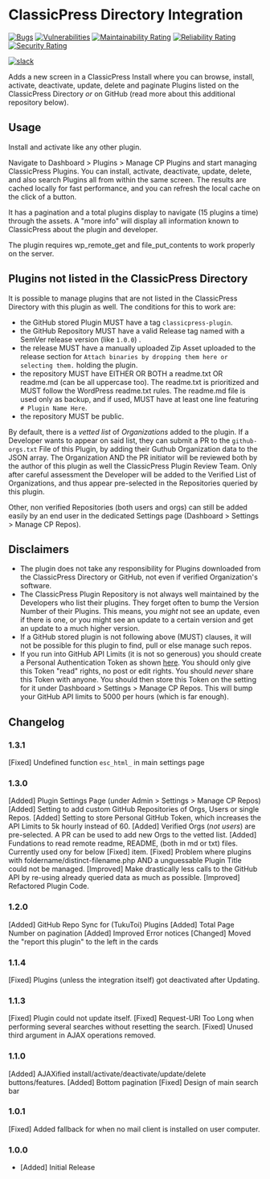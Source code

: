 # ClassicPress Directory Integration

[![Bugs](https://sonarcloud.io/api/project_badges/measure?project=TukuToi_tukutoi-cp-directory-integration&metric=bugs)](https://sonarcloud.io/summary/new_code?id=TukuToi_tukutoi-cp-directory-integration) [![Vulnerabilities](https://sonarcloud.io/api/project_badges/measure?project=TukuToi_tukutoi-cp-directory-integration&metric=vulnerabilities)](https://sonarcloud.io/summary/new_code?id=TukuToi_tukutoi-cp-directory-integration) [![Maintainability Rating](https://sonarcloud.io/api/project_badges/measure?project=TukuToi_tukutoi-cp-directory-integration&metric=sqale_rating)](https://sonarcloud.io/summary/new_code?id=TukuToi_tukutoi-cp-directory-integration) [![Reliability Rating](https://sonarcloud.io/api/project_badges/measure?project=TukuToi_tukutoi-cp-directory-integration&metric=reliability_rating)](https://sonarcloud.io/summary/new_code?id=TukuToi_tukutoi-cp-directory-integration) [![Security Rating](https://sonarcloud.io/api/project_badges/measure?project=TukuToi_tukutoi-cp-directory-integration&metric=security_rating)](https://sonarcloud.io/summary/new_code?id=TukuToi_tukutoi-cp-directory-integration)

[![slack](https://img.shields.io/badge/Community%20%26%20Support-grey?style=for-the-badge&logo=slack&logoColor=white&label=slack&labelColor=4A154B)](https://tukutoi.slack.com/join/shared_invite/zt-1b1x1844z-_~~4pikNzssevxwnx3BqCA#/shared-invite/email)

Adds a new screen in a ClassicPress Install where you can browse, install, activate, deactivate, update, delete and paginate Plugins listed on the ClassicPress Directory *or* on GitHub (read more about this additional repository below).

## Usage

Install and activate like any other plugin.

Navigate to Dashboard > Plugins > Manage CP Plugins and start managing ClassicPress Plugins. 
You can install, activate, deactivate, update, delete, and also search Plugins all from within the same screen.
The results are cached locally for fast performance, and you can refresh the local cache on the click of a button.

It has a pagination and a total plugins display to navigate (15 plugins a time) through the assets.
A "more info" will display all information known to ClassicPress about the plugin and developer.

The plugin requires wp_remote_get and file_put_contents to work properly on the server.

## Plugins not listed in the ClassicPress Directory

It is possible to manage plugins that are not listed in the ClassicPress Directory with this plugin as well.
The conditions for this to work are:
- the GitHub stored Plugin MUST have a tag `classicpress-plugin`.
- the GitHub Repository MUST have a valid Release tag named with a SemVer release version (like `1.0.0`) .
- the release MUST have a manually uploaded Zip Asset uploaded to the release section for `Attach binaries by dropping them here or selecting them.` holding the plugin.
- the repository MUST have EITHER OR BOTH a readme.txt OR readme.md (can be all uppercase too). The readme.txt is prioritized and MUST follow the WordPress readme.txt rules. The readme.md file is used only as backup, and if used, MUST have at least one line featuring `# Plugin Name Here`.
- the repository MUST be public.

By default, there is a _vetted list_ of _Organizations_ added to the plugin. If a Developer wants to appear on said list,
they can submit a PR to the `github-orgs.txt` File of this Plugin, by adding their Guthub Organization data to the JSON array.
The Organization AND the PR initiator will be reviewed both by the author of this plugin as well the ClassicPress Plugin Review Team.
Only after careful assessment the Developer will be added to the Verified List of Organizations, and thus appear pre-selected in the Repositories queried by this plugin.

Other, non verified Repositories (both users and orgs) can still be added easily by an end user in the dedicated Settings page (Dashboard > Settings > Manage CP Repos).

## Disclaimers
- The plugin does not take any responsibility for Plugins downloaded from the ClassicPress Directory or GitHub, not even if verified Organization's software.
- The ClassicPress Plugin Repository is not always well maintained by the Developers who list their plugins. They forget often to bump the Version Number of their Plugins. This means, you *might* not see an update, even if there is one, or you might see an update to a certain version and get an update to a much higher version. 
- If a GitHub stored plugin is not following above (MUST) clauses, it will not be possible for this plugin to find, pull or else manage such repos.
- If you run into GitHub API Limits (it is not so generous) you should create a Personal Authentication Token as shown [here](https://docs.github.com/en/enterprise-server@3.4/authentication/keeping-your-account-and-data-secure/creating-a-personal-access-token). You should only give this Token "read" rights, no post or edit rights. You should _never_ share this Token with anyone. You should then store this Token on the setting for it under Dashboard > Settings > Manage CP Repos. This will bump your GitHub API limits to 5000 per hours (which is far enough).

## Changelog

### 1.3.1
[Fixed] Undefined function `esc_html_` in main settings page

### 1.3.0
[Added] Plugin Settings Page (under Admin > Settings > Manage CP Repos)
[Added] Setting to add custom GitHub Repositories of Orgs, Users or single Repos.
[Added] Setting to store Personal GitHub Token, which increases the API Limits to 5k hourly instead of 60.
[Added] Verified Orgs (_not users_) are pre-selected. A PR can be used to add new Orgs to the vetted list.
[Added] Fundations to read remote readme, README, (both in md or txt) files. Currently used ony for below [Fixed] item.
[Fixed] Problem where plugins with foldername/distinct-filename.php AND a unguessable Plugin Title could not be managed.
[Improved] Make drastically less calls to the GitHub API by re-using already queried data as much as possible.
[Improved] Refactored Plugin Code.

### 1.2.0
[Added] GitHub Repo Sync for (TukuToi) Plugins
[Added] Total Page Number on pagination
[Added] Improved Error notices
[Changed] Moved the "report this plugin" to the left in the cards

### 1.1.4
[Fixed] Plugins (unless the integration itself) got deactivated after Updating.

### 1.1.3
[Fixed] Plugin could not update itself.
[Fixed] Request-URI Too Long when performing several searches without resetting the search.
[Fixed] Unused third argument in AJAX operations removed.

### 1.1.0 
[Added] AJAXified install/activate/deactivate/update/delete buttons/features. 
[Added] Bottom pagination
[Fixed] Design of main search bar

### 1.0.1
[Fixed] Added fallback for when no mail client is installed on user computer.

### 1.0.0
* [Added] Initial Release
